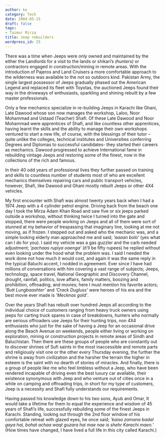 ```yaml
---
author: ko
category: Tech
date: 2004-05-15
draft: false
tags:
- Taimur Mirza
title: Jeep rebuilders
wordpress_id: 25
---
```


There was a time when Jeeps were only owned and maintained by the either the Landlords for a visit to the lands or shikari’s *(hunters)* or contractors engaged in construction/mining in remote areas. With the introduction of Pajeros and Land Cruisers a more comfortable approach to the wilderness was available to the not so outdoors kind. Pakistan Army, the single largest possessor of Jeeps gradually phased out the American Legend and replaced its fleet with Toyotas, the auctioned Jeeps found their way in the driveways of enthusiasts, sparkling and shining rebuilt by a few master professionals.

Only a few mechanics specialize in re-building Jeeps in Karachi like Ghani, Late Dawood whose son now manages the workshop, Laloo, Noor Mohammad and Ustaad (Teacher) Shafi. Of these Late Dawood and Noor Mohammad were apprentices of Shafi, and like countless other apprentices, having learnt the skills and the ability to manage their own workshops ventured to start a new life, of course, with the blessings of their tutor – quite unlike the colleges, technical institutes and Universities conferring Degrees and Diplomas to successful candidates- they started their careers as mechanics. Dawood progressed to achieve International fame in rebuilding vintage Jeeps and restoring some of the finest, now in the collections of the rich and famous.

In their 40 odd years of professional lives they further passed on training and skills to countless number of students most of who are excellent mechanics themselves repairing cars and public transport vehicles, however, Shafi, like Dawood and Ghani mostly rebuilt Jeeps or other 4X4 vehicles.

My first encounter with Shafi was almost twenty years back when I had a 1974 Jeep with a 4 cylinder petrol engine. Driving back from the beach one day I took the Mirza Adam Khan Road and saw five or six jeeps parked outside a workshop, without thinking twice I turned into the gate and stopped, there were people working on Jeeps and all of them were sort of stunned at my behavior of trespassing that imaginary line, looking at me not moving, as if frozen. I stepped out and asked who the mechanic was, and a simple looking elderly man approached me and said; *’aaaan bolo’* (yes what can I do for you). I said my vehicle was a gas guzzler and the carb needed adjustment; *’pachaas rupiya oaenga’* (it’ll be fifty rupees) he replied without even looking under the hood what the problem was. I said I needed the work done not how much it would cost, and again it was the same reply in the typical Baluchi accent, I nodded in agreement. Ever since I have had millions of conversations with him covering a vast range of subjects; Jeeps, technology, space travel, National Geographic and Discovery Channel, drought, rainfall, politics, love affairs, family matters, boozing and prohibition, offroading, and movies; here I must mention his favorite actors; *’Butt Lungbaashter’* and *’Crack Dugluss’* were heroes of his era and the best movie ever made is *’Mecknas gold’*.

Over the years Shafi has rebuilt over hundred Jeeps all according to the individual choice of customers ranging from heavy truck owners using jeeps for carting truck spares in case of breakdowns, hunters who normally are serious offroaders use Jeeps for their hunting trips, non 4X4 enthusiasts who just for the sake of having a Jeep for an occasional drive along the Beach Avenue on weekends, people either living or working on exploration, mining or construction projects in remote areas of Sindh and Baluchistan. Then there are these groups of people who are constantly out to discover shrines of Sufi saints in the most inaccessible and remote parts and religiously visit one or the other every Thursday evening, the further the shrine is away from civilization and the harsher the terrain the higher in esteem is the saint with no dearth of stories of miracles. And finally, there is a group of people like me who feel limbless without a Jeep, who have been rendered incapable of driving even the best luxury car available, their existence synonymous with Jeep and who venture out of cities once in a while on camping and offroading trips, in short for my type of customers, Jeep is a necessity and Shafi fully understands our requirements.

Having passed his knowledge down to his two sons, Ayub and Omar, It would take a lifetime for them to equal the experience and wisdom of 45 years of Shafi’s life, successfully rebuilding some of the finest Jeeps in Karachi. Standing, looking out through the 2nd floor window of his comfortable retreat with glazed eyes, he once said; *’kaisa zamana badal gaya hai, bohat achaa waqt guzara hai mae nae is shehr Karachi maen.’* (How times have changed, I have lived a full life in this city called Karachi.)